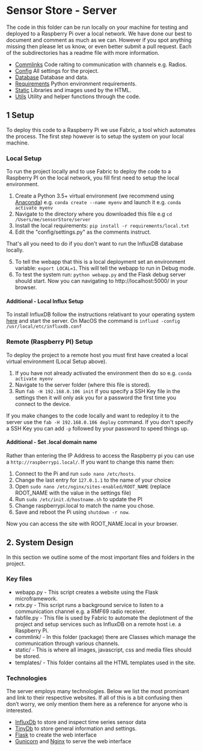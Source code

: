 # Sensor Store - Server
The code in this folder can be run locally on your machine for testing and deployed to a Raspberry Pi over a local network. We have done our best to document and comment as much as we can. However if you spot anything missing then please let us know, or even better submit a pull request. Each of the subdirectories has a readme file with more information.

- [Commlinks](commlink/) Code ralting to communication with channels e.g. Radios.
- [Config](config/) All settings for the project.
- [Database](databases) Database and data.
- [Requirements](requirements/) Python environment requirements.
- [Static](static/) Libraries and images used by the HTML.
- [Utils](utils/) Utility and helper functions through the code.

## 1 Setup
To deploy this code to a Raspberry Pi we use Fabric, a tool which automates the process. The first step however is to setup the system on your local machine.

### Local Setup
To run the project locally and to use Fabric to deploy the code to a Raspberry PI on the local network, you fill first need to setup the local environment.

1. Create a Python 3.5+ virtual environment (we recommend using [Anaconda](https://www.anaconda.com/download/)) e.g. `conda create --name myenv` and launch it e.g. `conda activate myenv`
2. Navigate to the directory where you downloaded this file e.g `cd /Users/me/sensorStore/server`
3. Install the local requirements: `pip install -r requirements/local.txt`
4. Edit the "config/settings.py" as the comments instruct.

That's all you need to do if you don't want to run the InfluxDB database locally.

5. To tell the webapp that this is a local deployment set an environment variable: `export LOCAL=1`. This will tell the webapp to run in Debug mode.
6. To test the system run: `python webapp.py` and the Flask debug server should start. Now you can navigating to http://localhost:5000/ in your browser.

#### Additional - Local Influx Setup
To install InfluxDB follow the instructions relativant to your operating system [here](https://docs.influxdata.com/influxdb/v1.4/introduction/installation/) and start the server. On MacOS the command is `influxd -config /usr/local/etc/influxdb.conf`


### Remote (Raspberry PI) Setup
To deploy the project to a remote host you must first have created a local virtual environment (Local Setup above). 

1. If you have not already activated the environment then do so e.g. `conda activate myenv`
2. Navigate to the server folder (where this file is stored).
3. Run `fab -H 192.168.0.106 init` if you specify a SSH Key file in the settings then it will only ask you for a password the first time you connect to the device. 

If you make changes to the code locally and want to redeploy it to the server use the `fab -H 192.168.0.106 deploy` command. If you don't specify a SSH Key you can add `-p` followed by your password to speed things up.

#### Additional - Set .local domain name
Rather than entering the IP Address to access the Raspberry pi you can use a `http://raspberrypi.local/`. If you want to change this name then:

1. Connect to the Pi and run `sudo nano /etc/hosts`. 
2. Change the last entry for `127.0.1.1` to the name of your choice
3. Open `sudo nano /etc/nginx/sites-enabled/ROOT_NAME` (replace ROOT_NAME with the value in the settings file)
4. Run `sudo /etc/init.d/hostname.sh` to update the PI
5. Change raspberrypi.local to match the name you chose.
6. Save and reboot the Pi using `shutdown -r now`. 

Now you can access the site with ROOT_NAME.local in your browser.

## 2. System Design
In this section we outline some of the most important files and folders in the project.

### Key files
- webapp.py - This script creates a website using the Flask microframework. 
- rxtx.py - This script runs a background service to  listen to a communication channel e.g. a RMF69 radio receiver.
- fabfile.py - This file is used by Fabric to automate the deplotment of the project and setup services such as InfluxDB on a remote host i.e. a Raspberry Pi.
- commlink/ - In this folder (package) there are Classes which manage the communication through various channels.
- static/ - This is where all images, javascript, css and media files should be stored.
- templates/ - This folder contains all the HTML templates used in the site.

### Technologies
The server employs many technologies. Below we list the most prominant and link to their respective websites. If all of this is a bit confusing then don’t worry, we only mention them here as a reference for anyone who is interested.

- [InfluxDb](https://www.influxdata.com/) to store and inspect time series sensor data
- [TinyDb](http://tinydb.readthedocs.io/) to store general information and settings.
- [Flask](http://flask.pocoo.org/) to create the web interface 
- [Gunicorn](http://gunicorn.org/) and [Nginx](https://www.nginx.com/) to serve the web interface 

